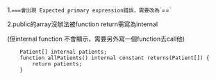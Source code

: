 1.`===會出現 Expected primary expression錯誤，需要改為`\`==\`

2.public的array沒辦法被function return需寫為internal

\(但internal function 不會顯示，需要另外寫一個function去call他\)

```
    Patient[] internal patients;
    function allPatients() internal constant returns(Patient[]) {
        return patients;
    }
```



